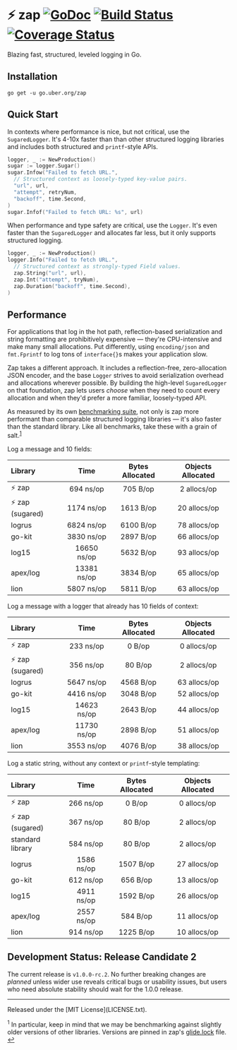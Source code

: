 # :zap: zap [![GoDoc][doc-img]][doc] [![Build Status][ci-img]][ci] [![Coverage Status][cov-img]][cov]

Blazing fast, structured, leveled logging in Go.

## Installation

`go get -u go.uber.org/zap`

## Quick Start

In contexts where performance is nice, but not critical, use the
`SugaredLogger`. It's 4-10x faster than than other structured logging libraries
and includes both structured and `printf`-style APIs.

```go
logger, _ := NewProduction()
sugar := logger.Sugar()
sugar.Infow("Failed to fetch URL.",
  // Structured context as loosely-typed key-value pairs.
  "url", url,
  "attempt", retryNum,
  "backoff", time.Second,
)
sugar.Infof("Failed to fetch URL: %s", url)
```

When performance and type safety are critical, use the `Logger`. It's even faster than
the `SugaredLogger` and allocates far less, but it only supports structured logging.

```go
logger, _ := NewProduction()
logger.Info("Failed to fetch URL.",
  // Structured context as strongly-typed Field values.
  zap.String("url", url),
  zap.Int("attempt", tryNum),
  zap.Duration("backoff", time.Second),
)
```

## Performance

For applications that log in the hot path, reflection-based serialization and
string formatting are prohibitively expensive &mdash; they're CPU-intensive and
make many small allocations. Put differently, using `encoding/json` and
`fmt.Fprintf` to log tons of `interface{}`s makes your application slow.

Zap takes a different approach. It includes a reflection-free, zero-allocation
JSON encoder, and the base `Logger` strives to avoid serialization overhead and
allocations wherever possible. By building the high-level `SugaredLogger` on
that foundation, zap lets users *choose* when they need to count every
allocation and when they'd prefer a more familiar, loosely-typed API.

As measured by its own [benchmarking suite][], not only is zap more performant
than comparable structured logging libraries &mdash; it's also faster than the
standard library. Like all benchmarks, take these with a grain of salt.<sup
id="anchor-versions">[1](#footnote-versions)</sup>

Log a message and 10 fields:

| Library | Time | Bytes Allocated | Objects Allocated |
| :--- | :---: | :---: | :---: |
| :zap: zap | 694 ns/op | 705 B/op | 2 allocs/op |
| :zap: zap (sugared) | 1174 ns/op | 1613 B/op | 20 allocs/op |
| logrus | 6824 ns/op | 6100 B/op | 78 allocs/op |
| go-kit | 3830 ns/op | 2897 B/op | 66 allocs/op |
| log15 | 16650 ns/op | 5632 B/op | 93 allocs/op |
| apex/log | 13381 ns/op | 3834 B/op | 65 allocs/op |
| lion | 5807 ns/op | 5811 B/op | 63 allocs/op |

Log a message with a logger that already has 10 fields of context:

| Library | Time | Bytes Allocated | Objects Allocated |
| :--- | :---: | :---: | :---: |
| :zap: zap | 233 ns/op | 0 B/op | 0 allocs/op |
| :zap: zap (sugared) | 356 ns/op | 80 B/op | 2 allocs/op |
| logrus | 5647 ns/op | 4568 B/op | 63 allocs/op |
| go-kit | 4416 ns/op | 3048 B/op | 52 allocs/op |
| log15 | 14623 ns/op | 2643 B/op | 44 allocs/op |
| apex/log | 11730 ns/op | 2898 B/op | 51 allocs/op |
| lion | 3553 ns/op | 4076 B/op | 38 allocs/op |

Log a static string, without any context or `printf`-style templating:

| Library | Time | Bytes Allocated | Objects Allocated |
| :--- | :---: | :---: | :---: |
| :zap: zap | 266 ns/op | 0 B/op | 0 allocs/op |
| :zap: zap (sugared) | 367 ns/op | 80 B/op | 2 allocs/op |
| standard library | 584 ns/op | 80 B/op | 2 allocs/op |
| logrus | 1586 ns/op | 1507 B/op | 27 allocs/op |
| go-kit | 612 ns/op | 656 B/op | 13 allocs/op |
| log15 | 4911 ns/op | 1592 B/op | 26 allocs/op |
| apex/log | 2557 ns/op | 584 B/op | 11 allocs/op |
| lion | 914 ns/op | 1225 B/op | 10 allocs/op |

## Development Status: Release Candidate 2
The current release is `v1.0.0-rc.2`. No further breaking changes are *planned*
unless wider use reveals critical bugs or usability issues, but users who need
absolute stability should wait for the 1.0.0 release.

<hr>
Released under the [MIT License](LICENSE.txt).

<sup id="footnote-versions">1</sup> In particular, keep in mind that we may be
benchmarking against slightly older versions of other libraries. Versions are
pinned in zap's [glide.lock][] file. [↩](#anchor-versions)

[doc-img]: https://godoc.org/go.uber.org/zap?status.svg
[doc]: https://godoc.org/go.uber.org/zap
[ci-img]: https://travis-ci.org/uber-go/zap.svg?branch=master
[ci]: https://travis-ci.org/uber-go/zap
[cov-img]: https://coveralls.io/repos/github/uber-go/zap/badge.svg?branch=master
[cov]: https://coveralls.io/github/uber-go/zap?branch=master
[benchmarking suite]: https://github.com/uber-go/zap/tree/master/benchmarks
[glide.lock]: https://github.com/uber-go/zap/blob/master/glide.lock
